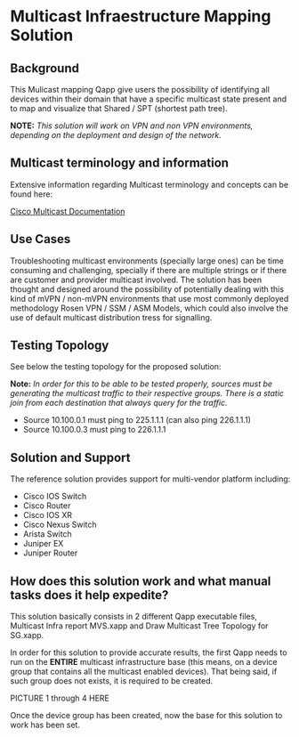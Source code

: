 # Multicast Infraestructure Mapping Solution

## Background

This Mulicast mapping Qapp give users the possibility of identifying all devices within their domain that have a specific multicast state present and to map and visualize that Shared / SPT (shortest path tree).

**NOTE:** _This solution will work on VPN and non VPN environments, depending on the deployment and design of the network._


## Multicast terminology and information

Extensive information regarding Multicast terminology and concepts can be found here:

[Cisco Multicast Documentation](https://www.cisco.com/en/US/tech/tk828/tech_digest09186a00801a64a3.html)

## Use Cases

Troubleshooting multicast environments (specially large ones) can be time consuming and challenging, specially if there are multiple strings or if there are customer and provider multicast involved.
The solution has been thought and designed around the possibility of potentially dealing with this kind of mVPN / non-mVPN environments that use most commonly deployed methodology Rosen VPN / SSM / ASM Models, which could also involve the use of default multicast distribution tress for signalling.

## Testing Topology

See below the testing topology for the proposed solution:



**Note:** _In order for this to be able to be tested properly, sources must be generating the multicast traffic to their respective groups. There is a static join from each destination that always query for the traffic._

- Source 10.100.0.1 must ping to 225.1.1.1 (can also ping 226.1.1.1)
- Source 10.100.0.3 must ping to 226.1.1.1


## Solution and Support

The reference solution provides support for multi-vendor platform including:

- Cisco IOS Switch
- Cisco Router
- Cisco IOS XR
- Cisco Nexus Switch
- Arista Switch
- Juniper EX
- Juniper Router

## How does this solution work and what manual tasks does it help expedite?

This solution basically consists in 2 different Qapp executable files, Multicast Infra report MVS.xapp and Draw Multicast Tree Topology for SG.xapp.

In order for this solution to provide accurate results, the first Qapp needs to run on the **ENTIRE** multicast infrastructure base (this means, on a device group that contains all the multicast enabled devices).
That being said, if such group does not exists, it is required to be created.

PICTURE 1 through 4 HERE

Once the device group has been created, now the base for this solution to work has been set.






